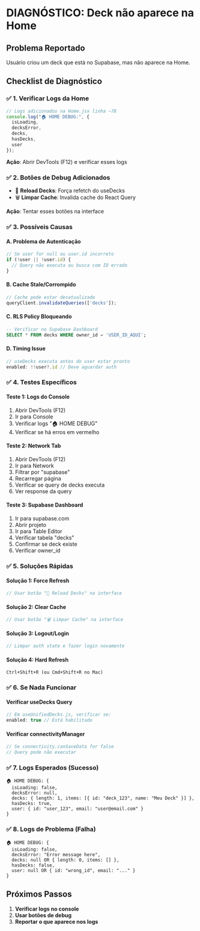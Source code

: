 # DIAGNÓSTICO: Deck não aparece na Home

## Problema Reportado
Usuário criou um deck que está no Supabase, mas não aparece na Home.

## Checklist de Diagnóstico

### ✅ 1. Verificar Logs da Home
```javascript
// Logs adicionados na Home.jsx linha ~78
console.log("🏠 HOME DEBUG:", {
  isLoading,
  decksError, 
  decks,
  hasDecks,
  user
});
```
**Ação**: Abrir DevTools (F12) e verificar esses logs

### ✅ 2. Botões de Debug Adicionados
- 🔄 **Reload Decks**: Força refetch do useDecks
- 🗑️ **Limpar Cache**: Invalida cache do React Query

**Ação**: Tentar esses botões na interface

### ✅ 3. Possíveis Causas

#### A. Problema de Autenticação
```javascript
// Se user for null ou user.id incorreto
if (!user || !user.id) {
  // Query não executa ou busca com ID errado
}
```

#### B. Cache Stale/Corrompido  
```javascript
// Cache pode estar desatualizado
queryClient.invalidateQueries(['decks']);
```

#### C. RLS Policy Bloqueando
```sql
-- Verificar no Supabase Dashboard
SELECT * FROM decks WHERE owner_id = 'USER_ID_AQUI';
```

#### D. Timing Issue
```javascript
// useDecks executa antes do user estar pronto
enabled: !!user?.id // Deve aguardar auth
```

### ✅ 4. Testes Específicos

#### Teste 1: Logs do Console
1. Abrir DevTools (F12)
2. Ir para Console  
3. Verificar logs "🏠 HOME DEBUG"
4. Verificar se há erros em vermelho

#### Teste 2: Network Tab
1. Abrir DevTools (F12) 
2. Ir para Network
3. Filtrar por "supabase"
4. Recarregar página
5. Verificar se query de decks executa
6. Ver response da query

#### Teste 3: Supabase Dashboard
1. Ir para supabase.com
2. Abrir projeto
3. Ir para Table Editor
4. Verificar tabela "decks"
5. Confirmar se deck existe
6. Verificar owner_id

### ✅ 5. Soluções Rápidas

#### Solução 1: Force Refresh
```javascript
// Usar botão "🔄 Reload Decks" na interface
```

#### Solução 2: Clear Cache
```javascript  
// Usar botão "🗑️ Limpar Cache" na interface
```

#### Solução 3: Logout/Login
```javascript
// Limpar auth state e fazer login novamente
```

#### Solução 4: Hard Refresh
```
Ctrl+Shift+R (ou Cmd+Shift+R no Mac)
```

### ✅ 6. Se Nada Funcionar

#### Verificar useDecks Query
```javascript
// Em useUnifiedDecks.js, verificar se:
enabled: true // Está habilitado
```

#### Verificar connectivityManager
```javascript
// Se connectivity.canSaveData for false
// Query pode não executar
```

### ✅ 7. Logs Esperados (Sucesso)

```
🏠 HOME DEBUG: {
  isLoading: false,
  decksError: null,
  decks: { length: 1, items: [{ id: "deck_123", name: "Meu Deck" }] },
  hasDecks: true,
  user: { id: "user_123", email: "user@email.com" }
}
```

### ✅ 8. Logs de Problema (Falha)

```
🏠 HOME DEBUG: {
  isLoading: false,
  decksError: "Error message here",
  decks: null OR { length: 0, items: [] },
  hasDecks: false, 
  user: null OR { id: "wrong_id", email: "..." }
}
```

## Próximos Passos
1. **Verificar logs no console** 
2. **Usar botões de debug**
3. **Reportar o que aparece nos logs**